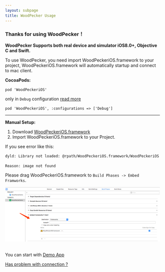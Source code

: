 ```yaml
---
layout: subpage
title: WoodPecker Usage
---
```



<h3 class="index-h3">Thanks for using WoodPecker！</h3>

**WoodPecker Supports both real device and simulator iOS8.0+, Objective C and Swift.**

To use WoodPecker, you need import WoodPeckeriOS.framework to your project, WoodPeckeriOS.framework will automatically startup and connect to mac client. 

**CocoaPods:**

```
pod 'WoodPeckeriOS'
```
only in `Debug` configuration [read more](https://guides.cocoapods.org/syntax/podfile.html#pod)
```
pod 'WoodPeckeriOS', :configurations => ['Debug']
```
<hr/>

**Manual Setup:**

1. Download <a href="/assets/framework/WoodPeckeriOS.framework.zip">WoodPeckeriOS.framework</a>
2. Import WoodPeckeriOS.framework to your Project.

If you see error like this:

```
dyld: Library not loaded: @rpath/WoodPeckeriOS.framework/WoodPeckeriOS

Reason: image not found
```

Please drag WoodPeckeriOS.framework to `Build Phases -> Embed Framworks`.

<img src="/assets/img/embedframework.png"/>
<br/>
<br/>

You can start with <a href="https://github.com/github-xiaogang/woodpecker-demo">Demo App</a>

<a href="/connection.html">Has problem with connection ?</a>